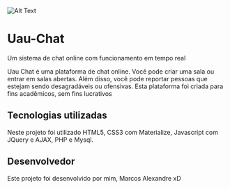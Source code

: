![Alt Text](https://github.com/mencholipa14/Uau-Chat/raw/master/path/to/img/logo.png)


# Uau-Chat
Um sistema de chat online com funcionamento em tempo real

Uau Chat é uma plataforma de chat online. Você pode criar uma sala ou entrar em salas abertas. Além disso, você pode reportar pessoas que estejam sendo desagradáveis ou ofensivas. Esta plataforma foi criada para fins acadêmicos, sem fins lucrativos 

## Tecnologias utilizadas
Neste projeto foi utilizado HTML5, CSS3 com Materialize, Javascript com JQuery e AJAX, PHP e Mysql.

## Desenvolvedor
Este projeto foi desenvolvido por mim, Marcos Alexandre xD
